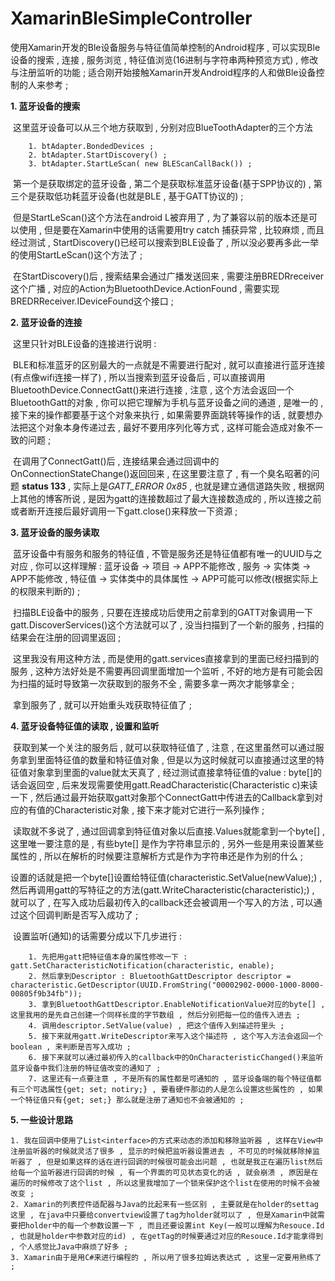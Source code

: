 # XamarinBleSimpleController
使用Xamarin开发的Ble设备服务与特征值简单控制的Android程序 , 可以实现Ble设备的搜索 , 连接 , 服务浏览 , 特征值浏览(16进制与字符串两种预览方式) , 修改与注册监听的功能 ; 适合刚开始接触Xamarin开发Android程序的人和做Ble设备控制的人来参考 ;



**1. 蓝牙设备的搜索**

​	这里蓝牙设备可以从三个地方获取到 , 分别对应BlueToothAdapter的三个方法

		1. btAdapter.BondedDevices ;
		2. btAdapter.StartDiscovery() ;
		3. btAdapter.StartLeScan( new BLEScanCallBack()) ;

​	第一个是获取绑定的蓝牙设备 , 第二个是获取标准蓝牙设备(基于SPP协议的) , 第三个是获取低功耗蓝牙设备(也就是BLE , 基于GATT协议的) ;

​	但是StartLeScan()这个方法在android L被弃用了 , 为了兼容以前的版本还是可以使用 , 但是要在Xamarin中使用的话需要用try catch 捕获异常 , 比较麻烦 , 而且经过测试 , StartDiscovery()已经可以搜索到BLE设备了 , 所以没必要再多此一举的使用StartLeScan()这个方法了 ;

​	在StartDiscovery()后 , 搜索结果会通过广播发送回来 , 需要注册BREDRreceiver这个广播 , 对应的Action为BluetoothDevice.ActionFound , 需要实现 BREDRReceiver.IDeviceFound这个接口 ;

**2. 蓝牙设备的连接**

​	这里只针对BLE设备的连接进行说明 :

​	BLE和标准蓝牙的区别最大的一点就是不需要进行配对 , 就可以直接进行蓝牙连接(有点像wifi连接一样了) , 所以当搜索到蓝牙设备后 , 可以直接调用BluetoothDevice.ConnectGatt()来进行连接 , 注意 , 这个方法会返回一个BluetoothGatt的对象 , 你可以把它理解为手机与蓝牙设备之间的通道 , 是唯一的 , 接下来的操作都要基于这个对象来执行 , 如果需要界面跳转等操作的话 , 就要想办法把这个对象本身传递过去 , 最好不要用序列化等方式 , 这样可能会造成对象不一致的问题 ;

​	在调用了ConnectGatt()后 , 连接结果会通过回调中的OnConnectionStateChange()返回回来 , 在这里要注意了 , 有一个臭名昭著的问题 **status 133** , 实际上是*GATT_ERROR 0x85* , 也就是建立通信道路失败 , 根据网上其他的博客所说 , 是因为gatt的连接数超过了最大连接数造成的 , 所以连接之前或者断开连接后最好调用一下gatt.close()来释放一下资源 ;

**3. 蓝牙设备的服务读取**

​	蓝牙设备中有服务和服务的特征值 , 不管是服务还是特征值都有唯一的UUID与之对应 , 你可以这样理解 : 蓝牙设备 -> 项目 -> APP不能修改 , 服务 -> 实体类 -> APP不能修改 , 特征值 -> 实体类中的具体属性 -> APP可能可以修改(根据实际上的权限来判断的) ;

​	扫描BLE设备中的服务 , 只要在连接成功后使用之前拿到的GATT对象调用一下gatt.DiscoverServices()这个方法就可以了 , 没当扫描到了一个新的服务 , 扫描的结果会在注册的回调里返回 ;

​	这里我没有用这种方法 , 而是使用的gatt.services直接拿到的里面已经扫描到的服务 , 这种方法好处是不需要再回调里面增加一个监听 , 不好的地方是有可能会因为扫描的延时导致第一次获取到的服务不全 , 需要多拿一两次才能够拿全 ;

​	拿到服务了 , 就可以开始重头戏获取特征值了 ;

**4. 蓝牙设备特征值的读取 , 设置和监听**

​	获取到某一个关注的服务后 , 就可以获取特征值了 , 注意 , 在这里虽然可以通过服务拿到里面特征值的数量和特征值对象 , 但是以为这时候就可以直接通过这里的特征值对象拿到里面的value就太天真了 , 经过测试直接拿特征值的value : byte[]的话会返回空 , 后来发现需要使用gatt.ReadCharacteristic(Characteristic c)来读一下 , 然后通过最开始获取gatt对象那个ConnectGatt中传进去的Callback拿到对应的有值的Characteristic对象 , 接下来才能对它进行一系列操作 ;

​	读取就不多说了 , 通过回调拿到特征值对象以后直接.Values就能拿到一个byte[] , 这里唯一要注意的是 , 有些byte[] 是作为字符串显示的 , 另外一些是用来设置某些属性的 , 所以在解析的时候要注意解析方式是作为字符串还是作为别的什么 ;

​	设置的话就是把一个byte[]设置给特征值(characteristic.SetValue(newValue);) , 然后再调用gatt的写特征之的方法(gatt.WriteCharacteristic(characteristic);) , 就可以了 , 在写入成功后最初传入的callback还会被调用一个写入的方法 , 可以通过这个回调判断是否写入成功了 ;

​	设置监听(通知)的话需要分成以下几步进行 :

		1. 先把用gatt把特征值本身的属性修改一下 : gatt.SetCharacteristicNotification(characteristic, enable);
		2. 然后拿到Descriptor : BluetoothGattDescriptor descriptor = characteristic.GetDescriptor(UUID.FromString("00002902-0000-1000-8000-00805f9b34fb"));
		3. 拿到BluetoothGattDescriptor.EnableNotificationValue对应的byte[] , 这里我用的是先自己创建一个同样长度的字节数组 , 然后分别把每一位的值传入进去 ;
		4. 调用descriptor.SetValue(value) , 把这个值传入到描述符里头 ;
		5. 接下来就用gatt.WriteDescriptor来写入这个描述符 , 这个写入方法会返回一个boolean , 来判断是否写入成功 ;
		6. 接下来就可以通过最初传入的callback中的OnCharacteristicChanged()来监听蓝牙设备中我们注册的特征值改变的通知了 ;
		7. 这里还有一点要注意 , 不是所有的属性都是可通知的 , 蓝牙设备端的每个特征值都有三个可选属性{get; set; notiry;} , 要看硬件那边的人是怎么设置这些属性的 , 如果一个特征值只有{get; set;} 那么就是注册了通知也不会被通知的 ;

**5. 一些设计思路**

	1. 我在回调中使用了List<interface>的方式来动态的添加和移除监听器 , 这样在View中注册监听器的时候就灵活了很多 , 显示的时候把监听器设置进去 , 不可见的时候就移除掉监听器了 , 但是如果这样的话在进行回调的时候很可能会出问题 , 也就是我正在遍历list然后给每一个监听器进行回调的时候 , 有一个界面的可见状态变化的话 , 就会崩溃 , 原因是在遍历的时候修改了这个list , 所以这里我增加了一个锁来保护这个list在使用的时候不会被改变 ;
	2. Xamarin的列表控件适配器与Java的比起来有一些区别 , 主要就是在holder的settag这里 , 在java中只要给convertview设置了tag为holder就可以了 , 但是Xamarin中就需要把holder中的每一个参数设置一下 , 而且还要设置int Key(一般可以理解为Resouce.Id , 也就是holder中参数对应的id) , 在getTag的时候要通过对应的Resouce.Id才能拿得到 , 个人感觉比Java中麻烦了好多 ;
	3. Xamarin由于是用C#来进行编程的 , 所以用了很多拉姆达表达式 , 这里一定要用熟练了 ;

​	

​	